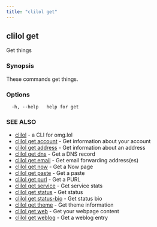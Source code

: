 ```yaml
---
title: "clilol get"
---
```

## clilol get

Get things

### Synopsis

These commands get things.

### Options

```
  -h, --help   help for get
```

### SEE ALSO

* [clilol](clilol.md)	 - a CLI for omg.lol
* [clilol get account](clilol_get_account.md)	 - Get information about your account
* [clilol get address](clilol_get_address.md)	 - Get information about an address
* [clilol get dns](clilol_get_dns.md)	 - Get a DNS record
* [clilol get email](clilol_get_email.md)	 - Get email forwarding address(es)
* [clilol get now](clilol_get_now.md)	 - Get a Now page
* [clilol get paste](clilol_get_paste.md)	 - Get a paste
* [clilol get purl](clilol_get_purl.md)	 - Get a PURL
* [clilol get service](clilol_get_service.md)	 - Get service stats
* [clilol get status](clilol_get_status.md)	 - Get status
* [clilol get status-bio](clilol_get_status-bio.md)	 - Get status bio
* [clilol get theme](clilol_get_theme.md)	 - Get theme information
* [clilol get web](clilol_get_web.md)	 - Get your webpage content
* [clilol get weblog](clilol_get_weblog.md)	 - Get a weblog entry

